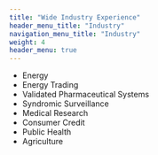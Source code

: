 ```yaml
---
title: "Wide Industry Experience"
header_menu_title: "Industry"
navigation_menu_title: "Industry"
weight: 4
header_menu: true
---
```


- Energy
- Energy Trading
- Validated Pharmaceutical Systems
- Syndromic Surveillance
- Medical Research
- Consumer Credit
- Public Health
- Agriculture

